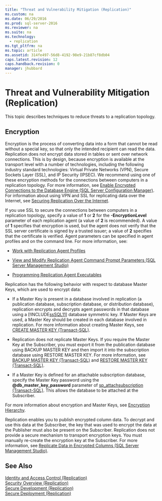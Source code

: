 ```yaml
---
title: "Threat and Vulnerability Mitigation (Replication)"
ms.custom: na
ms.date: 06/29/2016
ms.prod: sql-server-2016
ms.reviewer: na
ms.suite: na
ms.technology: 
  - replication
ms.tgt_pltfrm: na
ms.topic: article
ms.assetid: 314fe497-56d8-4192-98e9-21b87cf8db04
caps.latest.revision: 12
caps.handback.revision: 0
manager: jhubbard
---
```

# Threat and Vulnerability Mitigation (Replication)
This topic describes techniques to reduce threats to a replication topology.  
  
## Encryption  
 Encryption is the process of converting data into a form that cannot be read without a special key, so that only the intended recipient can read the data. Replication does not encrypt data stored in tables or sent over network connections. This is by design, because encryption is available at the transport level with a number of technologies, including the following industry standard technologies: Virtual Private Networks (VPN), Secure Sockets Layer (SSL), and IP Security (IPSEC). We recommend using one of these encryption methods for the connections between computers in a replication topology. For more information, see [Enable Encrypted Connections to the Database Engine (SQL Server Configuration Manager)](../../Topics/TopicNameNotContainA/Enable-Encrypted-Connections-to-the-Database-Engine--SQL-Server-Configuration-Manager-.md). For information about using VPN and SSL for replicating data over the Internet, see [Securing Replication Over the Internet](../../Topics/TopicNameNotContainA/Securing-Replication-Over-the-Internet.md).  
  
 If you use SSL to secure the connections between computers in a replication topology, specify a value of **1** or **2** for the **-EncryptionLevel** parameter of each replication agent (a value of **2** is recommended). A value of **1** specifies that encryption is used, but the agent does not verify that the SSL server certificate is signed by a trusted issuer; a value of **2** specifies that the certificate is verified. Agent parameters can be specified in agent profiles and on the command line. For more information, see:  
  
-   [Work with Replication Agent Profiles](../../Topics/TopicNameNotContainA/Work-with-Replication-Agent-Profiles.md)  
  
-   [View and Modify Replication Agent Command Prompt Parameters (SQL Server Management Studio)](../../Topics/TopicNameNotContainA/View-and-Modify-Replication-Agent-Command-Prompt-Parameters--SQL-Server-Management-Studio-.md)  
  
-   [Programming Replication Agent Executables](assetId:///cba476df-d4ea-44c9-bb86-81488971e328)  
  
 Replication has the following behavior with respect to database Master Keys, which are used to encrypt data:  
  
-   If a Master Key is present in a database involved in replication (a publication database, subscription database, or distribution database), replication encrypts and decrypts agent passwords in that database using a [!INCLUDE[ssSQL11](../../Topics/TopicNameContainA/tokens/ssSQL11_md.md)] database symmetric key. If Master Keys are used, a Master Key should be created in each database involved in replication. For more information about creating Master Keys, see [CREATE MASTER KEY (Transact-SQL)](assetId:///1710a305-1a4f-48ec-836c-11ffd0356d76).  
  
-   Replication does not replicate Master Keys. If you require the Master Key at the Subscriber, you must export it from the publication database using BACKUP MASTER KEY and then import it into the subscription database using RESTORE MASTER KEY. For more information, see [BACKUP MASTER KEY (Transact-SQL)](assetId:///0e25fe22-2536-4d7e-ba4a-1921e880f367) and [RESTORE MASTER KEY (Transact-SQL)](assetId:///70ceb951-31a2-4fc4-a0c1-e6c18eeb3ae7).  
  
-   If a Master Key is defined for an attachable subscription database, specify the Master Key password using the **@db_master_key_password** parameter of [sp_attachsubscription (Transact-SQL)](assetId:///b9bbda36-a46a-4327-a01e-9cd632e4791b). This allows the database to be attached at the Subscriber.  
  
 For more information about encryption and Master Keys, see [Encryption Hierarchy](../../Topics/TopicNameNotContainA/Encryption-Hierarchy.md).  
  
 Replication enables you to publish encrypted column data. To decrypt and use this data at the Subscriber, the key that was used to encrypt the data at the Publisher must also be present on the Subscriber. Replication does not provide a secure mechanism to transport encryption keys. You must manually re-create the encryption key at the Subscriber. For more information, see [Replicate Data in Encrypted Columns (SQL Server Management Studio)](../../Topics/TopicNameNotContainA/Replicate-Data-in-Encrypted-Columns--SQL-Server-Management-Studio-.md).  
  
## See Also  
 [Identity and Access Control (Replication)](../../Topics/TopicNameNotContainA/Identity-and-Access-Control--Replication-.md)   
 [Security Overview (Replication)](../../Topics/TopicNameNotContainA/Security-Overview--Replication-.md)   
 [Secure Development (Replication)](../../Topics/TopicNameNotContainA/Secure-Development--Replication-.md)   
 [Secure Deployment (Replication)](../../Topics/TopicNameNotContainA/Secure-Deployment--Replication-.md)
